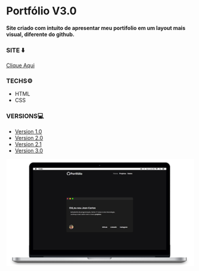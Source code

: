 # Portfólio V3.0

#### Site criado com intuito de apresentar meu portifolio em um layout mais visual, diferente do github.

### SITE ⬇️
<a href="https://jeancarl00s.github.io/Portfolio/" >Clique Aqui</a>

### TECHS⚙️
* HTML
* CSS

### VERSIONS💻
* <a href="https://github.com/JeanCarl00s/Portfolio/tree/version-1.0"> Version 1.0 </a>
* <a href="https://github.com/JeanCarl00s/Portfolio/tree/Version-2.0"> Version 2.0 </a>
* <a href="https://github.com/JeanCarl00s/Portfolio/tree/version-2.1" > Version 2.1 </a>
* <a href="https://github.com/JeanCarl00s/Portfolio/tree/version-3.0" > Version 3.0 </a>

<img src="https://github.com/JeanCarl00s/Portfolio/blob/version-3.0/src/assets/MacIMG.png" width="900px" />

